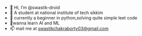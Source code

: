 - 👋 Hi, I’m @swastik-droid
- 👀 A student at national institute of tech sikkim
- 🌱 currently a beginner in python,solving quite simple leet code
- 💞️wanna learn AI and ML
- 📫 mail me at swastikchakraborty03@gmail.com

<!---
swastik-droid/swastik-droid is a ✨ special ✨ repository because its `README.md` (this file) appears on your GitHub profile.
You can click the Preview link to take a look at your changes.
--->
